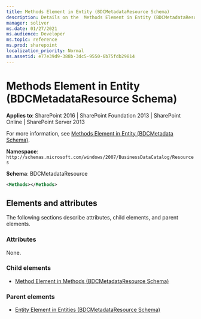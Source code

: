 ```yaml
---
title: Methods Element in Entity (BDCMetadataResource Schema)
description: Details on the  Methods Element in Entity (BDCMetadataResource Schema)
manager: soliver
ms.date: 01/27/2021
ms.audience: Developer
ms.topic: reference
ms.prod: sharepoint
localization_priority: Normal
ms.assetid: e77e39d9-388b-3dc5-9550-6b75fdb29814
---
```


# Methods Element in Entity (BDCMetadataResource Schema)

**Applies to**: SharePoint 2016 | SharePoint Foundation 2013 | SharePoint Online | SharePoint Server 2013

For more information, see [Methods Element in Entity (BDCMetadata Schema)](methods-element-in-entity-bdcmetadata-schema.md).

**Namespace**: `http://schemas.microsoft.com/windows/2007/BusinessDataCatalog/Resources`

**Schema**: BDCMetadataResource

```xml
<Methods></Methods>
```

## Elements and attributes

The following sections describe attributes, child elements, and parent elements.

### Attributes

None.

### Child elements

- [Method Element in Methods (BDCMetadataResource Schema)](method-element-in-methods-bdcmetadataresource-schema.md)

### Parent elements

- [Entity Element in Entities (BDCMetadataResource Schema)](entity-element-in-entities-bdcmetadataresource-schema.md)
